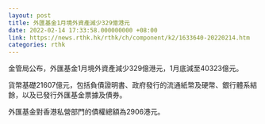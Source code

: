 ```yaml
---
layout: post
title: 外匯基金1月境外資產減少329億港元
date: 2022-02-14 17:33:58.000000000 +08:00
link: https://news.rthk.hk/rthk/ch/component/k2/1633640-20220214.htm
categories: rthk
---
```


金管局公布，外匯基金1月境外資產減少329億港元，1月底減至40323億元。

貨幣基礎21607億元，包括負債證明書、政府發行的流通紙幣及硬幣、銀行體系結餘，以及已發行外匯基金票據及債券。

外匯基金對香港私營部門的債權總額為2906港元。
